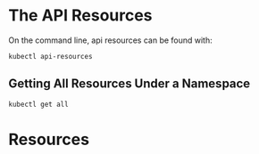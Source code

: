 # The API Resources

On the command line, api resources can be found with:

```
kubectl api-resources
```

## Getting All Resources Under a Namespace

```
kubectl get all
```




# Resources